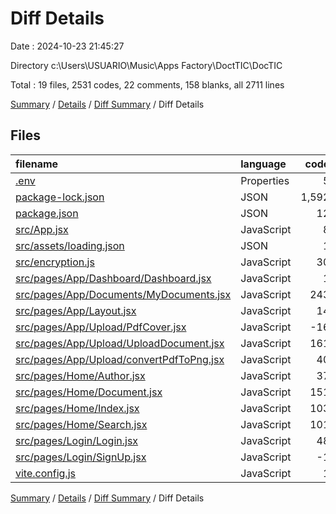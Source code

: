 # Diff Details

Date : 2024-10-23 21:45:27

Directory c:\\Users\\USUARIO\\Music\\Apps Factory\\DoctTIC\\DocTIC

Total : 19 files,  2531 codes, 22 comments, 158 blanks, all 2711 lines

[Summary](results.md) / [Details](details.md) / [Diff Summary](diff.md) / Diff Details

## Files
| filename | language | code | comment | blank | total |
| :--- | :--- | ---: | ---: | ---: | ---: |
| [.env](/.env) | Properties | 5 | 0 | 4 | 9 |
| [package-lock.json](/package-lock.json) | JSON | 1,592 | 0 | 0 | 1,592 |
| [package.json](/package.json) | JSON | 12 | 0 | 0 | 12 |
| [src/App.jsx](/src/App.jsx) | JavaScript | 8 | 0 | 3 | 11 |
| [src/assets/loading.json](/src/assets/loading.json) | JSON | 1 | 0 | 0 | 1 |
| [src/encryption.js](/src/encryption.js) | JavaScript | 30 | 2 | 5 | 37 |
| [src/pages/App/Dashboard/Dashboard.jsx](/src/pages/App/Dashboard/Dashboard.jsx) | JavaScript | 1 | 0 | 2 | 3 |
| [src/pages/App/Documents/MyDocuments.jsx](/src/pages/App/Documents/MyDocuments.jsx) | JavaScript | 243 | 35 | 23 | 301 |
| [src/pages/App/Layout.jsx](/src/pages/App/Layout.jsx) | JavaScript | 14 | -27 | -2 | -15 |
| [src/pages/App/Upload/PdfCover.jsx](/src/pages/App/Upload/PdfCover.jsx) | JavaScript | -16 | -1 | -4 | -21 |
| [src/pages/App/Upload/UploadDocument.jsx](/src/pages/App/Upload/UploadDocument.jsx) | JavaScript | 161 | -1 | 37 | 197 |
| [src/pages/App/Upload/convertPdfToPng.jsx](/src/pages/App/Upload/convertPdfToPng.jsx) | JavaScript | 40 | 5 | 12 | 57 |
| [src/pages/Home/Author.jsx](/src/pages/Home/Author.jsx) | JavaScript | 37 | 1 | 11 | 49 |
| [src/pages/Home/Document.jsx](/src/pages/Home/Document.jsx) | JavaScript | 151 | 3 | 31 | 185 |
| [src/pages/Home/Index.jsx](/src/pages/Home/Index.jsx) | JavaScript | 103 | 0 | 6 | 109 |
| [src/pages/Home/Search.jsx](/src/pages/Home/Search.jsx) | JavaScript | 101 | 4 | 25 | 130 |
| [src/pages/Login/Login.jsx](/src/pages/Login/Login.jsx) | JavaScript | 48 | 1 | 6 | 55 |
| [src/pages/Login/SignUp.jsx](/src/pages/Login/SignUp.jsx) | JavaScript | -1 | 0 | -1 | -2 |
| [vite.config.js](/vite.config.js) | JavaScript | 1 | 0 | 0 | 1 |

[Summary](results.md) / [Details](details.md) / [Diff Summary](diff.md) / Diff Details